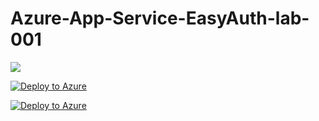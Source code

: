 # Azure-App-Service-EasyAuth-lab-001

<a href="https://azuredeploy.net/?repository=https://github.com/vijaysaayi/Azure-App-Service-EasyAuth-lab-001?ptmpl=https://github.com/vijaysaayi/Azure-App-Service-EasyAuth-lab-001/blob/master/parameters.azuredeploy.json" target="_blank">
    <img src="https://azurecomcdn.azureedge.net/mediahandler/acomblog/media/Default/blog/deploybutton.png"/>
</a>

[![Deploy to Azure](https://azuredeploy.net/deploybutton.svg)](https://deploy.azure.com/?repository=https://github.com/vijaysaayi/Azure-App-Service-EasyAuth-lab-001?ptmpl=https://github.com/vijaysaayi/Azure-App-Service-EasyAuth-lab-001/blob/master/parameters.azuredeploy.json)

[![Deploy to Azure](https://azuredeploy.net/deploybutton.svg)](https://azuredeploy.net/?repository=https://github.com/vijaysaayi/Azure-App-Service-EasyAuth-lab-001?ptmpl=https://github.com/vijaysaayi/Azure-App-Service-EasyAuth-lab-001/blob/master/parameters.azuredeploy.json)

